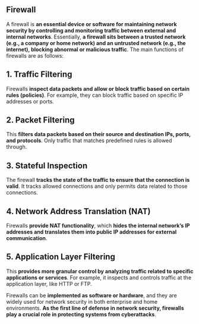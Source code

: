 ## Firewall
A firewall is **an essential device or software for maintaining network security by controlling and monitoring traffic between external and internal networks**. Essentially, **a firewall sits between a trusted network (e.g., a company or home network) and an untrusted network (e.g., the internet), blocking abnormal or malicious traffic**.
The main functions of firewalls are as follows:

## 1. Traffic Filtering
Firewalls **inspect data packets and allow or block traffic based on certain rules (policies)**. For example, they can block traffic based on specific IP addresses or ports.

## 2. Packet Filtering
This **filters data packets based on their source and destination IPs, ports, and protocols**. Only traffic that matches predefined rules is allowed through.

## 3. Stateful Inspection
The firewall **tracks the state of the traffic to ensure that the connection is valid**. It tracks allowed connections and only permits data related to those connections.

## 4. Network Address Translation (NAT)
Firewalls **provide NAT functionality**, which **hides the internal network’s IP addresses and translates them into public IP addresses for external communication**.

## 5. Application Layer Filtering
This **provides more granular control by analyzing traffic related to specific applications or services**. For example, it inspects and controls traffic at the application layer, like HTTP or FTP.

Firewalls can be **implemented as software or hardware**, and they are widely used for network security in both enterprise and home environments. **As the first line of defense in network security, firewalls play a crucial role in protecting systems from cyberattacks**.